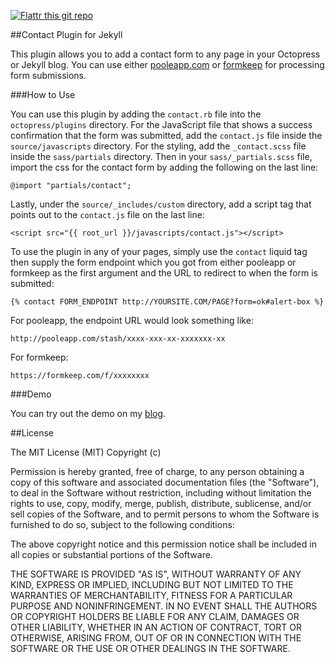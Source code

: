 [![Flattr this git repo](http://api.flattr.com/button/flattr-badge-large.png)](https://flattr.com/submit/auto?user_id=wernancheta&url=https://github.com/anchetaWern/jekyll-contact&title=jekyll-contact&language=ruby&tags=github&category=software)

##Contact Plugin for Jekyll

This plugin allows you to add a contact form to any page in your Octopress or Jekyll blog.
You can use either [pooleapp.com](http://pooleapp.com/) or [formkeep](https://formkeep.com) for processing form submissions.

###How to Use

You can use this plugin by adding the `contact.rb` file into the `octopress/plugins` directory. 
For the JavaScript file that shows a success confirmation that the form was submitted, add the `contact.js` file inside the `source/javascripts` directory.
For the styling, add the `_contact.scss` file inside the `sass/partials` directory. Then in your `sass/_partials.scss` file, import the css for the contact form by adding the following on the last line:

```
@import "partials/contact";
```

Lastly, under the `source/_includes/custom` directory, add a script tag that points out to the `contact.js` file on the last line:

```
<script src="{{ root_url }}/javascripts/contact.js"></script>
```

To use the plugin in any of your pages, simply use the `contact` liquid tag then supply the form endpoint which you got from either pooleapp or formkeep as the first argument and the URL to redirect to when the form is submitted:

```
{% contact FORM_ENDPOINT http://YOURSITE.COM/PAGE?form=ok#alert-box %}
```

For pooleapp, the endpoint URL would look something like:

```
http://pooleapp.com/stash/xxxx-xxx-xx-xxxxxxx-xx
```

For formkeep:

```
https://formkeep.com/f/xxxxxxxx
```

###Demo

You can try out the demo on my [blog](http://wern-ancheta.com/aboutme).


##License

The MIT License (MIT) Copyright (c)

Permission is hereby granted, free of charge, to any person obtaining a copy of this software and associated documentation files (the "Software"), to deal in the Software without restriction, including without limitation the rights to use, copy, modify, merge, publish, distribute, sublicense, and/or sell copies of the Software, and to permit persons to whom the Software is furnished to do so, subject to the following conditions:

The above copyright notice and this permission notice shall be included in all copies or substantial portions of the Software.

THE SOFTWARE IS PROVIDED "AS IS", WITHOUT WARRANTY OF ANY KIND, EXPRESS OR IMPLIED, INCLUDING BUT NOT LIMITED TO THE WARRANTIES OF MERCHANTABILITY, FITNESS FOR A PARTICULAR PURPOSE AND NONINFRINGEMENT. IN NO EVENT SHALL THE AUTHORS OR COPYRIGHT HOLDERS BE LIABLE FOR ANY CLAIM, DAMAGES OR OTHER LIABILITY, WHETHER IN AN ACTION OF CONTRACT, TORT OR OTHERWISE, ARISING FROM, OUT OF OR IN CONNECTION WITH THE SOFTWARE OR THE USE OR OTHER DEALINGS IN THE SOFTWARE.